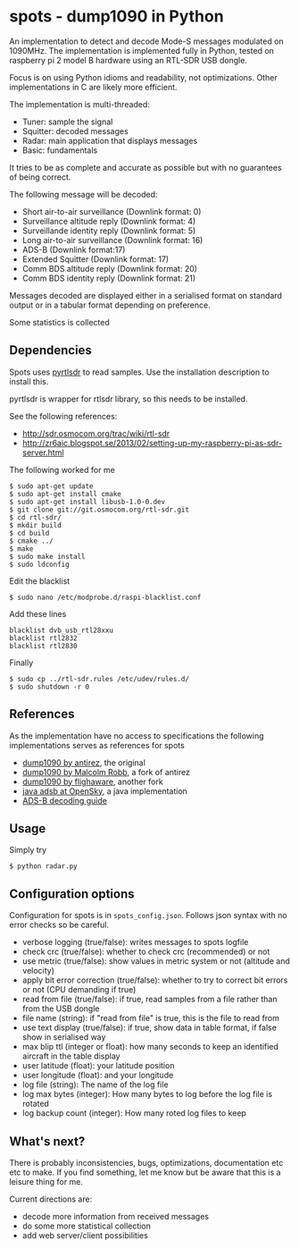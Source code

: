 # spots - dump1090 in Python

An implementation to detect and decode Mode-S messages modulated on 1090MHz.
The implementation is implemented fully in Python, tested on raspberry pi 2 model B hardware using an 
RTL-SDR USB dongle.

Focus is on using Python idioms and readability, not optimizations.
Other implementations in C are likely more efficient.

The implementation is multi-threaded:
* Tuner: sample the signal
* Squitter: decoded messages
* Radar: main application that displays messages
* Basic: fundamentals

It tries to be as complete and accurate as possible but with no guarantees of being correct.

The following message will be decoded:

* Short air-to-air surveillance (Downlink format: 0)
* Surveillance altitude reply (Downlink format: 4)
* Surveillande identity reply (Downlink format: 5)
* Long air-to-air surveillance (Downlink format: 16)
* ADS-B (Downlink format:17)
* Extended Squitter (Downlink format: 17)
* Comm BDS altitude reply (Downlink format: 20)
* Comm BDS identity reply (Downlink format: 21)

Messages decoded are displayed either in a serialised format on standard output
or in a tabular format depending on preference.

Some statistics is collected

## Dependencies

Spots uses [pyrtlsdr](https://github.com/roger-/pyrtlsdr) to read samples. Use the installation description to install
this.

pyrtlsdr is wrapper for rtlsdr library, so this needs to be installed.

See the following references:

* http://sdr.osmocom.org/trac/wiki/rtl-sdr
* http://zr6aic.blogspot.se/2013/02/setting-up-my-raspberry-pi-as-sdr-server.html

The following worked for me

    $ sudo apt-get update
    $ sudo apt-get install cmake
    $ sudo apt-get install libusb-1.0-0.dev
    $ git clone git://git.osmocom.org/rtl-sdr.git
    $ cd rtl-sdr/
    $ mkdir build
    $ cd build
    $ cmake ../
    $ make
    $ sudo make install
    $ sudo ldconfig

Edit the blacklist
 
    $ sudo nano /etc/modprobe.d/raspi-blacklist.conf

Add these lines

    blacklist dvb_usb_rtl28xxu
    blacklist rtl2832
    blacklist rtl2830

Finally

    $ sudo cp ../rtl-sdr.rules /etc/udev/rules.d/
    $ sudo shutdown -r 0


## References

As the implementation have no access to specifications the following implementations serves
as references for spots

* [dump1090 by antirez](https://github.com/antirez/dump1090), the original
* [dump1090 by Malcolm Robb](https://github.com/MalcolmRobb/dump1090), a fork of antirez
* [dump1090 by flighaware](https://github.com/flightaware/dump1090), another fork
* [java adsb at OpenSky](https://github.com/openskynetwork/java-adsb), a java implementation
* [ADS-B decoding guide](http://adsb-decode-guide.readthedocs.io/en/latest/index.html)

## Usage

Simply try

    $ python radar.py

## Configuration options

Configuration for spots is in `spots_config.json`. Follows json syntax with no error checks so be careful.

* verbose logging (true/false): writes messages to spots logfile
* check crc (true/false): whether to check crc (recommended) or not
* use metric (true/false): show values in metric system or not (altitude and velocity)
* apply bit error correction (true/false): whether to try to correct bit errors or not (CPU demanding if true)
* read from file (true/false): if true, read samples from a file rather than from the USB dongle
* file name (string): if "read from file" is true, this is the file to read from
* use text display (true/false): if true, show data in table format, if false show in serialised way
* max blip ttl (integer or float): how many seconds to keep an identified aircraft in the table display
* user latitude (float): your latitude position
* user longitude (float): and your longitude
* log file (string): The name of the log file
* log max bytes (integer): How many bytes to log before the log file is rotated
* log backup count (integer): How many roted log files to keep

## What's next?

There is probably inconsistencies, bugs, optimizations, documentation etc etc to make.
If you find something, let me know but be aware that this is a leisure thing for me.

Current directions are:

* decode more information from received messages
* do some more statistical collection
* add web server/client possibilities